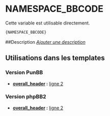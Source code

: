 # NAMESPACE_BBCODE


Cette variable est utilisable directement.

```html
{NAMESPACE_BBCODE}
```

##Description
[*Ajouter une description*](https://fa-tvars.appspot.com/var/NAMESPACE_BBCODE)

## Utilisations dans les templates

### Version PunBB

* __[overall_header](../tpl/var/punbb/overall_header.md#readme) :__ [ligne 2](../tpl/src/punbb/overall_header.tpl#L2)

### Version phpBB2

* __[overall_header](../tpl/var/subsilver/overall_header.md#readme) :__ [ligne 2](../tpl/src/subsilver/overall_header.tpl#L2)
